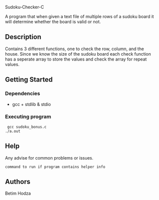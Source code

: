 Sudoku-Checker-C

A program that when given a text file of multiple rows
of a sudoku board it will determine whether the board is valid or not. 

## Description

Contains 3 different functions, one to check the row, column, and the house.
Since we know the size of the sudoku board each check function has a seperate 
array to store the values and check the array for repeat values.

## Getting Started

### Dependencies

* gcc + stdlib & stdio

### Executing program
```
 gcc sudoku_bonus.c
./a.out
```

## Help

Any advise for common problems or issues.
```
command to run if program contains helper info
```

## Authors

Betim Hodza
